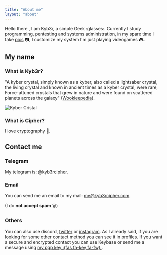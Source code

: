 ```yaml
---
title: "About me"
layout: "about"
---
```

Hello there	, I am Kyb3r, a simple Geek :glasses:. Currently I study programming, pentesting and systems administration, in my spare time I take [pics](https://instagram.com/kyb3rcipher) :camera:, I customize my system I'm just playing videogames :video_game:.

## My name

### What is Kyb3r?
"A kyber crystal, simply known as a kyber, also called a lightsaber crystal, the living crystal and known in ancient times as a kyber crystal, were rare, Force-attuned crystals that grew in nature and were found on scattered planets across the galaxy" ([Wookieepedia](https://starwars.fandom.com/wiki/Kyber_crystal)).

![Kyber Cristal](/images/about/kyber.jpg)

### What is Cipher?
I love cryptography :blue_heart:.

## Contact me

### Telegram
My telegram is: [@kyb3rcipher](https://t.me/kyb3rcipher).

### Email
You can send me an email to my mail: me@kyb3rcipher.com.

(I do **not accept spam** :wastebasket:)

### Others
<script>function discord_alert(){alert("My Discord user is: kyb3rcipher#9104");}</script>
You can also use <a onclick="discord_alert()" style="cursor: pointer">discord</a>, [twitter](https://twitter.com/kyb3rcipher) or [instagram](https://instagram.com/kyb3rcipher). As I already said, if you are looking for some other contact method you can see it in profiles. If you want a secure and encrypted contact you can use Keybase or send me a message using [my pgp key :(fas fa-key fa-fw):](https://keybase.io/kyb3rcipher/pgp_keys.asc).
